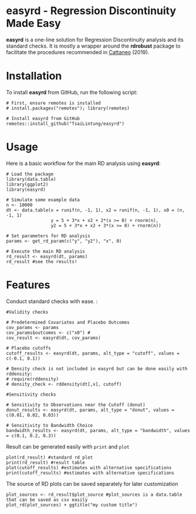 # easyrd - Regression Discontinuity Made Easy

**easyrd** is a one-line solution for Regression Discontinuity analysis and its standard checks. It is mostly a wrapper around the **rdrobust** package to facilitate the procedures recommended in [Cattaneo](https://www.cambridge.org/core/elements/abs/practical-introduction-to-regression-discontinuity-designs/F04907129D5C1B823E3DB19C31CAB905) (2019).

# Installation

To install **easyrd** from GitHub, run the following script:

```
# First, ensure remotes is installed
# install.packages("remotes"); library(remotes)

# Install easyrd from GitHub
remotes::install_github("TsaiLintung/easyrd")
```

# Usage

Here is a basic workflow for the main RD analysis using **easyrd**:

```
# Load the package
library(data.table)
library(ggplot2)
library(easyrd)

# Simulate some example data
n <- 10000
dt <- data.table(x = runif(n, -1, 1), x2 = runif(n, -1, 1), x0 = (n, -1, 1)
                 y = 5 + 3*x + x2 + 2*(x >= 0) + rnorm(n),
                 y2 = 5 + 3*x + x2 + 3*(x >= 0) + rnorm(n))

# Set parameters for RD analysis
params <- get_rd_param(c("y", "y2"), "x", 0)

# Execute the main RD analysis
rd_result <- easyrd(dt, params)
rd_result #see the results!
```

# Features

Conduct standard checks with ease. :

```
#Validity checks

# Predetermined Covariates and Placebo Outcomes
cov_params <- params
cov_params$outcomes <- c("x0") #
cov_result <- easyrd(dt, cov_params)

# Placebo cutoffs
cutoff_results <- easyrd(dt, params, alt_type = "cutoff", values = c(-0.1, 0.1))

# Density check is not included in easyrd but can be done easily with rddensity:
# require(rddensity)
# density_check <- rddensity(dt[,x], cutoff)

#Sensitivity checks

# Sensitivity to Observations near the Cutoff (donut)
donut_results <- easyrd(dt, params, alt_type = "donut", values = c(0.01, 0.02, 0.03))

# Sensitivity to Bandwidth Choice
bandwidth_results <- easyrd(dt, params, alt_type = "bandwidth", values = c(0.1, 0.2, 0.3))
```

Result can be generated easily with `print` and `plot`

```
plot(rd_result) #standard rd plot
print(rd_result) #result table
plot(cutoff_results) #estimates with alternative specifications
print(cutoff_results) #estimates with alternative specifications
```

The source of RD plots can be saved separately for later customization

```
plot_sources <- rd_result$plot_source #plot_sources is a data.table that can be saved as csv easily
plot_rd(plot_sources) + ggtitle("my custom title")
```